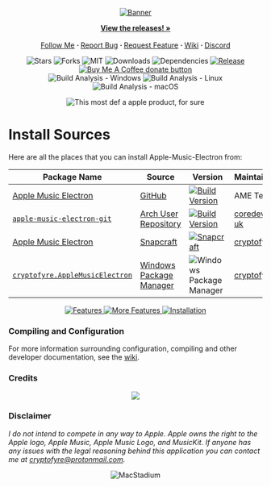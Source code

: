 <p align="center">
  <a href="https://applemusicelectron.com/"><img src="https://cryptofyre.org/AME/assets/img/banneropen.png" alt="Banner"></a>
</p>

<p align="center"> 
  <a href="https://github.com/Apple-Music-Electron/Apple-Music-Electron/releases/latest"><strong>View the releases! »</strong></a><br /><br />
  <a href="https://twitter.com/AppleElectron">Follow Me</a>
  <b> · </b>
  <a href="https://github.com/Apple-Music-Electron/Apple-Music-Electron/issues/new?assignees=&labels=bug&template=bug_report.md&title=%5BBUG%5D+">Report Bug</a>
  <b> · </b>
  <a href="https://github.com/Apple-Music-Electron/Apple-Music-Electron/issues/new?assignees=&labels=enhancement&template=feature_request.md&title=%5BEnhancement%5D">Request Feature</a>
  <b> · </b>
  <a href="https://github.com/Apple-Music-Electron/Apple-Music-Electron/wiki">Wiki</a>
  <b> · </b>
  <a href="https://discord.gg/CezHYdXHEM">Discord</a><br />
</p>

<p align="center"> 
  <img src="https://img.shields.io/github/stars/Apple-Music-Electron/Apple-Music-Electron" alt="Stars">
  <img src="https://img.shields.io/github/forks/Apple-Music-Electron/Apple-Music-Electron" alt="Forks">
  <img src="https://img.shields.io/github/license/Apple-Music-Electron/Apple-Music-Electron" alt="MIT">
  <img src="https://img.shields.io/github/downloads/Apple-Music-Electron/Apple-Music-Electron/total.svg?style=flat" alt="Downloads">
  <img src="https://badges.depfu.com/badges/121fff86821ca5a2bf9741f80b8f0a68/overview.svg" alt="Dependencies">
  <a href="https://github.com/Apple-Music-Electron/Apple-Music-Electron/releases/latest"><img src="https://img.shields.io/github/release/Apple-Music-Electron/Apple-Music-Electron.svg?style=flat" alt="Release"></a>
  <span class="badge-buymeacoffee">
    <a href="https://ko-fi.com/cryptofyre" title="Donate to this project using Buy Me A Coffee"><img src="https://img.shields.io/badge/buy%20me%20a%20coffee-donate-yellow.svg" alt="Buy Me A Coffee donate button" /></a>
  </span>
  <br>
  <img src="https://github.com/Apple-Music-Electron/Apple-Music-Electron/actions/workflows/build-analyze-win.yml/badge.svg" alt="Build Analysis - Windows">
  <img src="https://github.com/Apple-Music-Electron/Apple-Music-Electron/actions/workflows/build-analyze-linux.yml/badge.svg" alt="Build Analysis - Linux">
  <img src="https://github.com/Apple-Music-Electron/Apple-Music-Electron/actions/workflows/build-analyze-macos.yml/badge.svg" alt="Build Analysis - macOS">
</p>
<p align="center">
<img src="https://img.shields.io/badge/aPpLe_oFfIcIaL_PrOdUcT-lightgrey.svg?style=flat&logo=apple&logoColor=black" alt="This most def a apple product, for sure">
</p>

# Install Sources
Here are all the places that you can install Apple-Music-Electron from:

Package Name | Source | Version | Maintainer
---|---|---|---
[Apple Music Electron](https://applemusicelectron.com/) | [GitHub](https://github.com/Apple-Music-Electron/Apple-Music-Electron/) | [![Build Version](https://img.shields.io/github/release/Apple-Music-Electron/Apple-Music-Electron?style=flat)](https://github.com/Apple-Music-Electron/Apple-Music-Electron/releases) | AME Team
[`apple-music-electron-git`](https://aur.archlinux.org/packages/apple-music-electron-git) | [Arch User Repository](https://aur.archlinux.org/) | [![Build Version](https://img.shields.io/aur/version/apple-music-electron-git?style=flat)](https://aur.archlinux.org/cgit/aur.git/log/?h=apple-music-electron-git) | [coredev-uk](https://github.com/coredev-uk)
[Apple Music Electron](https://snapcraft.io/apple-music-electron) | [Snapcraft](https://snapcraft.io/) | [![Snapcraft](https://snapcraft.io/apple-music-electron/badge.svg)](https://snapcraft.io/apple-music-electron) | [cryptofyre](https://github.com/cryptofyre)
[`cryptofyre.AppleMusicElectron`](https://winstall.app/apps/cryptofyre.AppleMusicElectron) | [Windows Package Manager](https://github.com/microsoft/winget-cli/) | ![Windows Package Manager](https://img.shields.io/badge/winget-v2.5.0-blue?style=flat&logo=windows) | [cryptofyre](https://github.com/cryptofyre)

<p align="center">
  <a href="https://github.com/Apple-Music-Electron/Apple-Music-Electron">
    <img src="https://i.imgur.com/1HCPN6B.png" alt="Features">
    <img src="https://i.imgur.com/67KefOp.png" alt="More Features">
  </a>
  <a href="https://github.com/Apple-Music-Electron/Apple-Music-Electron/releases/latest">
    <img src="https://i.imgur.com/7N84yzy.png" alt="Installation"><br />
  </a>
</p>

### Compiling and Configuration
For more information surrounding configuration, compiling and other developer documentation, see the [wiki](https://github.com/Apple-Music-Electron/Apple-Music-Electron/wiki).

### Credits
<center>
<a href="https://github.com/Apple-Music-Electron/Apple-Music-Electron/graphs/contributors">
  <img src="https://contrib.rocks/image?repo=Apple-Music-Electron/Apple-Music-Electron" />
</a>
</center>

### Disclaimer
*I do not intend to compete in any way to Apple. Apple owns the right to the Apple logo, Apple Music, Apple Music Logo,
and MusicKit. If anyone has any issues with the legal reasoning behind this application you can contact me
at <a href="mailto:cryptofyre@protonmail.com">cryptofyre@protonmail.com</a>.*


<p align="center">
  <img src="https://user-images.githubusercontent.com/33162551/124784795-df5d4c80-df0b-11eb-99a7-dc2b1cfb81bd.png" alt="MacStadium">
<p/>
